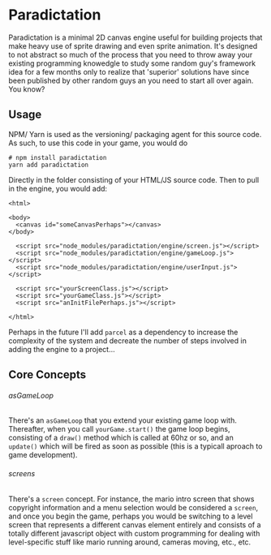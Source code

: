 # Paradictation

Paradictation is a minimal 2D canvas engine useful for building projects that make heavy use of sprite drawing and even sprite animation.  It's designed to not abstract so much of the process that you need to throw away your existing programming knowedgle to study some random guy's framework idea for a few months only to realize that 'superior' solutions have since been published by other random guys an you need to start all over again.  You know?

## Usage

NPM/ Yarn is used as the versioning/ packaging agent for this source code.  As such, to use this code in your game, you would do

    # npm install paradictation
    yarn add paradictation

Directly in the folder consisting of your HTML/JS source code.  Then to pull in the engine, you would add:

    <html>

    <body>
      <canvas id="someCanvasPerhaps"></canvas>
    </body>

      <script src="node_modules/paradictation/engine/screen.js"></script>
      <script src="node_modules/paradictation/engine/gameLoop.js"></script>
      <script src="node_modules/paradictation/engine/userInput.js"></script>

      <script src="yourScreenClass.js"></script>
      <script src="yourGameClass.js"></script>
      <script src="anInitFilePerhaps.js"></script>

    </html>

Perhaps in the future I'll add `parcel` as a dependency to increase the complexity of the system and decreate the number of steps involved in adding the engine to a project...

## Core Concepts

###### asGameLoop

There's an `asGameLoop` that you extend your existing game loop with.  Thereafter, when you call `yourGame.start()` the game loop begins, consisting of a `draw()` method which is called at 60hz or so, and an `update()` which will be fired as soon as possible (this is a typicall aproach to game development).

###### screens

There's a `screen` concept.  For instance, the mario intro screen that shows copyright information and a menu selection would be considered a `screen`, and once you begin the game, perhaps you would be switching to a level screen that represents a different canvas element entirely and consists of a totally different javascript object with custom programming for dealing with level-specific stuff like mario running around, cameras moving, etc., etc.




